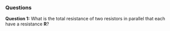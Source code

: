 ### Questions

<b>Question 1:</b> What is the total resistance of two resistors in parallel that each have a resistance <b>R</b>?

